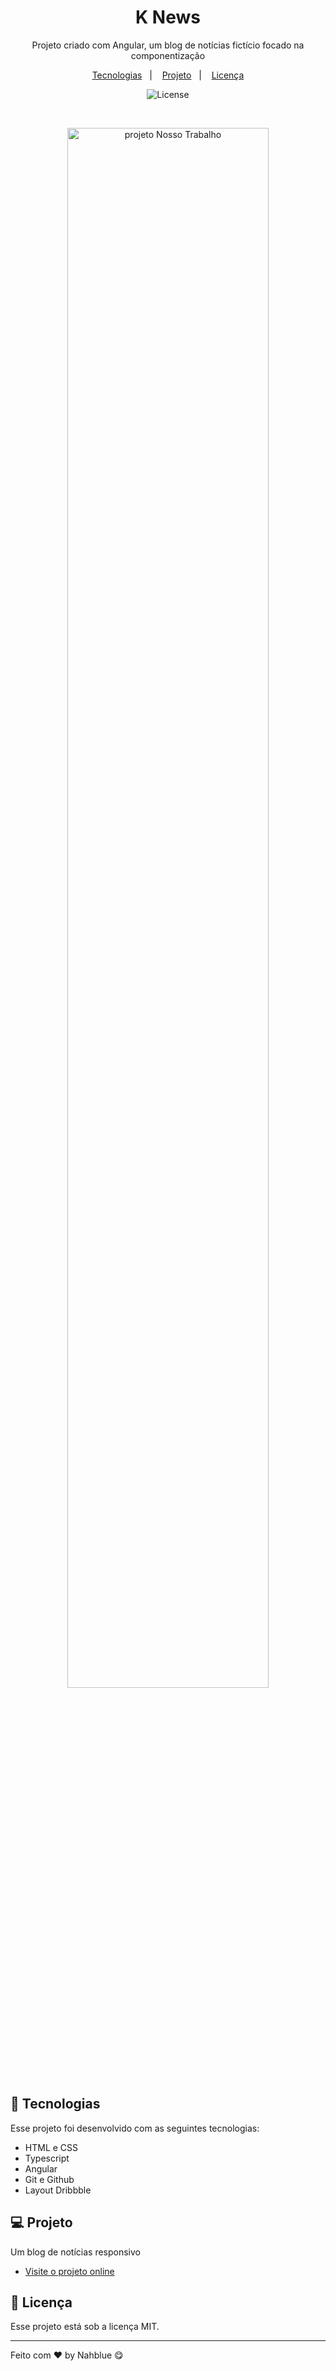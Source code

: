 <h1 align="center"> K News </h1>

<p align="center">
Projeto criado com Angular, um blog de notícias fictício  focado na componentização <br/>
</p>

<p align="center">
  <a href="#-tecnologias">Tecnologias</a>&nbsp;&nbsp;&nbsp;|&nbsp;&nbsp;&nbsp;
  <a href="#-projeto">Projeto</a>&nbsp;&nbsp;&nbsp;|&nbsp;&nbsp;&nbsp;
  <a href="#memo-licença">Licença</a>
</p>

<p align="center">
  <img alt="License" src="https://img.shields.io/static/v1?label=license&message=MIT&color=49AA26&labelColor=000000">
</p>

<br>

<p align="center">
  <img alt="projeto Nosso Trabalho" src="" width="80%">
</p>

## 🚀 Tecnologias

Esse projeto foi desenvolvido com as seguintes tecnologias:

- HTML e CSS
- Typescript
- Angular
- Git e Github
- Layout Dribbble

## 💻 Projeto

Um blog de notícias responsivo

- [Visite o projeto online]()

## :memo: Licença

Esse projeto está sob a licença MIT.

---

Feito com ♥ by Nahblue 😋